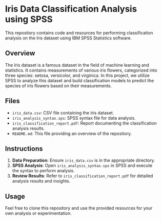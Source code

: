 # Iris Data Classification Analysis using SPSS

This repository contains code and resources for performing classification analysis on the Iris dataset using IBM SPSS Statistics software.

## Overview

The Iris dataset is a famous dataset in the field of machine learning and statistics. It contains measurements of various iris flowers, categorized into three species: setosa, versicolor, and virginica. In this project, we utilize SPSS to analyze this dataset and build classification models to predict the species of iris flowers based on their measurements.

## Files

- `iris_data.csv`: CSV file containing the Iris dataset.
- `iris_analysis_syntax.sps`: SPSS syntax file for data analysis.
- `iris_classification_report.pdf`: Report documenting the classification analysis results.
- `README.md`: This file providing an overview of the repository.

## Instructions

1. **Data Preparation**: Ensure `iris_data.csv` is in the appropriate directory.
2. **SPSS Analysis**: Open `iris_analysis_syntax.sps` in SPSS and execute the syntax to perform analysis.
3. **Review Results**: Refer to `iris_classification_report.pdf` for detailed analysis results and insights.

## Usage

Feel free to clone this repository and use the provided resources for your own analysis or experimentation.
